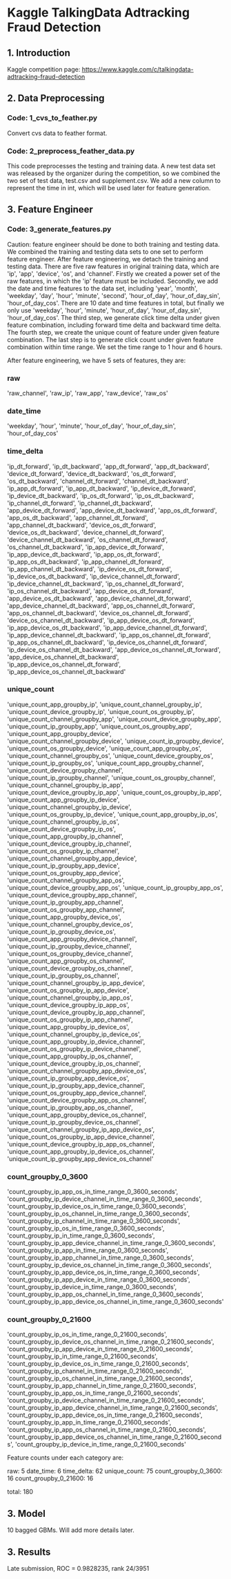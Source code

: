 # Kaggle TalkingData Adtracking Fraud Detection

## 1. Introduction
Kaggle competition page:
https://www.kaggle.com/c/talkingdata-adtracking-fraud-detection

## 2. Data Preprocessing
### Code: 1_cvs_to_feather.py
Convert cvs data to feather format.
### Code: 2_preprocess_feather_data.py
This code preprocesses the testing and training data. A new test data set was released by the organizer during the competition, so we combined the two set of test data, test.csv and supplement.csv. We add a new column to represent the time in int, which will be used later for feature generation. 

## 3. Feature Engineer
### Code: 3_generate_features.py
Caution: feature engineer should be done to both training and testing data. We combined the training and testing data sets to one set to perform feature engineer. After feature engineering, we detach the training and testing data. There are five raw features in original training data, which are 'ip', 'app', 'device', 'os', and 'channel'. Firstly we created a power set of the raw features, in which the 'ip' feature must be included. Secondly, we add the date and time features to the data set, including 'year', 'month', 'weekday', 'day', 'hour', 'minute', 'second', 'hour_of_day', 'hour_of_day_sin', 'hour_of_day_cos'. There are 10 date and time features in total, but finally we only use 'weekday', 'hour', 'minute', 'hour_of_day', 'hour_of_day_sin', 'hour_of_day_cos'. The third step, we generate click time delta under given feature combination, including forward time delta and backward time delta. The fourth step, we create the unique count of feature under given feature combination. The last step is to generate click count under given feature combination within time range. We set the time range to 1 hour and 6 hours.

After feature engineering, we have 5 sets of features, they are:

### raw
'raw_channel', 'raw_ip', 'raw_app', 'raw_device', 'raw_os'

### date_time
'weekday', 'hour', 'minute', 'hour_of_day', 'hour_of_day_sin', 'hour_of_day_cos'

### time_delta
'ip_dt_forward', 'ip_dt_backward', 'app_dt_forward', 'app_dt_backward', 'device_dt_forward', 'device_dt_backward', 'os_dt_forward', 'os_dt_backward', 'channel_dt_forward', 'channel_dt_backward', 'ip_app_dt_forward', 'ip_app_dt_backward', 'ip_device_dt_forward', 'ip_device_dt_backward', 'ip_os_dt_forward', 'ip_os_dt_backward', 'ip_channel_dt_forward', 'ip_channel_dt_backward', 'app_device_dt_forward', 'app_device_dt_backward', 'app_os_dt_forward', 'app_os_dt_backward', 'app_channel_dt_forward', 'app_channel_dt_backward', 'device_os_dt_forward', 'device_os_dt_backward', 'device_channel_dt_forward', 'device_channel_dt_backward', 'os_channel_dt_forward', 'os_channel_dt_backward', 'ip_app_device_dt_forward', 'ip_app_device_dt_backward', 'ip_app_os_dt_forward', 'ip_app_os_dt_backward', 'ip_app_channel_dt_forward', 'ip_app_channel_dt_backward', 'ip_device_os_dt_forward', 'ip_device_os_dt_backward', 'ip_device_channel_dt_forward', 'ip_device_channel_dt_backward', 'ip_os_channel_dt_forward', 'ip_os_channel_dt_backward', 'app_device_os_dt_forward', 'app_device_os_dt_backward', 'app_device_channel_dt_forward', 'app_device_channel_dt_backward', 'app_os_channel_dt_forward', 'app_os_channel_dt_backward', 'device_os_channel_dt_forward', 'device_os_channel_dt_backward', 'ip_app_device_os_dt_forward', 'ip_app_device_os_dt_backward', 'ip_app_device_channel_dt_forward', 'ip_app_device_channel_dt_backward', 'ip_app_os_channel_dt_forward', 'ip_app_os_channel_dt_backward', 'ip_device_os_channel_dt_forward', 'ip_device_os_channel_dt_backward', 'app_device_os_channel_dt_forward', 'app_device_os_channel_dt_backward', 'ip_app_device_os_channel_dt_forward', 'ip_app_device_os_channel_dt_backward'

### unique_count
'unique_count_app_groupby_ip', 'unique_count_channel_groupby_ip', 'unique_count_device_groupby_ip', 'unique_count_os_groupby_ip', 'unique_count_channel_groupby_app', 'unique_count_device_groupby_app', 'unique_count_ip_groupby_app', 'unique_count_os_groupby_app', 'unique_count_app_groupby_device', 'unique_count_channel_groupby_device', 'unique_count_ip_groupby_device', 'unique_count_os_groupby_device', 'unique_count_app_groupby_os', 'unique_count_channel_groupby_os', 'unique_count_device_groupby_os', 'unique_count_ip_groupby_os', 'unique_count_app_groupby_channel', 'unique_count_device_groupby_channel', 'unique_count_ip_groupby_channel', 'unique_count_os_groupby_channel', 'unique_count_channel_groupby_ip_app', 'unique_count_device_groupby_ip_app', 'unique_count_os_groupby_ip_app', 'unique_count_app_groupby_ip_device', 'unique_count_channel_groupby_ip_device', 'unique_count_os_groupby_ip_device', 'unique_count_app_groupby_ip_os', 'unique_count_channel_groupby_ip_os', 'unique_count_device_groupby_ip_os', 'unique_count_app_groupby_ip_channel', 'unique_count_device_groupby_ip_channel', 'unique_count_os_groupby_ip_channel', 'unique_count_channel_groupby_app_device', 'unique_count_ip_groupby_app_device', 'unique_count_os_groupby_app_device', 'unique_count_channel_groupby_app_os', 'unique_count_device_groupby_app_os', 'unique_count_ip_groupby_app_os', 'unique_count_device_groupby_app_channel', 'unique_count_ip_groupby_app_channel', 'unique_count_os_groupby_app_channel', 'unique_count_app_groupby_device_os', 'unique_count_channel_groupby_device_os', 'unique_count_ip_groupby_device_os', 'unique_count_app_groupby_device_channel', 'unique_count_ip_groupby_device_channel', 'unique_count_os_groupby_device_channel', 'unique_count_app_groupby_os_channel', 'unique_count_device_groupby_os_channel', 'unique_count_ip_groupby_os_channel', 'unique_count_channel_groupby_ip_app_device', 'unique_count_os_groupby_ip_app_device', 'unique_count_channel_groupby_ip_app_os', 'unique_count_device_groupby_ip_app_os', 'unique_count_device_groupby_ip_app_channel', 'unique_count_os_groupby_ip_app_channel', 'unique_count_app_groupby_ip_device_os', 'unique_count_channel_groupby_ip_device_os', 'unique_count_app_groupby_ip_device_channel', 'unique_count_os_groupby_ip_device_channel', 'unique_count_app_groupby_ip_os_channel', 'unique_count_device_groupby_ip_os_channel', 'unique_count_channel_groupby_app_device_os', 'unique_count_ip_groupby_app_device_os', 'unique_count_ip_groupby_app_device_channel', 'unique_count_os_groupby_app_device_channel', 'unique_count_device_groupby_app_os_channel', 'unique_count_ip_groupby_app_os_channel', 'unique_count_app_groupby_device_os_channel', 'unique_count_ip_groupby_device_os_channel', 'unique_count_channel_groupby_ip_app_device_os', 'unique_count_os_groupby_ip_app_device_channel', 'unique_count_device_groupby_ip_app_os_channel', 'unique_count_app_groupby_ip_device_os_channel', 'unique_count_ip_groupby_app_device_os_channel'

### count_groupby_0_3600
'count_groupby_ip_app_os_in_time_range_0_3600_seconds',
 'count_groupby_ip_device_channel_in_time_range_0_3600_seconds',
 'count_groupby_ip_device_os_in_time_range_0_3600_seconds',
 'count_groupby_ip_os_channel_in_time_range_0_3600_seconds',
 'count_groupby_ip_channel_in_time_range_0_3600_seconds',
 'count_groupby_ip_os_in_time_range_0_3600_seconds',
 'count_groupby_ip_in_time_range_0_3600_seconds',
 'count_groupby_ip_app_device_channel_in_time_range_0_3600_seconds',
 'count_groupby_ip_app_in_time_range_0_3600_seconds',
 'count_groupby_ip_app_channel_in_time_range_0_3600_seconds',
 'count_groupby_ip_device_os_channel_in_time_range_0_3600_seconds',
 'count_groupby_ip_app_device_os_in_time_range_0_3600_seconds',
 'count_groupby_ip_app_device_in_time_range_0_3600_seconds',
 'count_groupby_ip_device_in_time_range_0_3600_seconds',
 'count_groupby_ip_app_os_channel_in_time_range_0_3600_seconds',
 'count_groupby_ip_app_device_os_channel_in_time_range_0_3600_seconds'
 
 ### count_groupby_0_21600
 'count_groupby_ip_os_in_time_range_0_21600_seconds',
 'count_groupby_ip_device_os_channel_in_time_range_0_21600_seconds',
 'count_groupby_ip_app_device_in_time_range_0_21600_seconds',
 'count_groupby_ip_in_time_range_0_21600_seconds',
 'count_groupby_ip_device_os_in_time_range_0_21600_seconds',
 'count_groupby_ip_channel_in_time_range_0_21600_seconds',
 'count_groupby_ip_os_channel_in_time_range_0_21600_seconds',
 'count_groupby_ip_app_channel_in_time_range_0_21600_seconds',
 'count_groupby_ip_app_os_in_time_range_0_21600_seconds',
 'count_groupby_ip_device_channel_in_time_range_0_21600_seconds',
 'count_groupby_ip_app_device_channel_in_time_range_0_21600_seconds',
 'count_groupby_ip_app_device_os_in_time_range_0_21600_seconds',
 'count_groupby_ip_app_in_time_range_0_21600_seconds',
 'count_groupby_ip_app_os_channel_in_time_range_0_21600_seconds',
 'count_groupby_ip_app_device_os_channel_in_time_range_0_21600_seconds',
 'count_groupby_ip_device_in_time_range_0_21600_seconds'
 
Feature counts under each category are:

raw: 5
date_time: 6
time_delta: 62
unique_count: 75
count_groupby_0_3600: 16
count_groupby_0_21600: 16

total: 180

## 3. Model
10 bagged GBMs. Will add more details later.

## 3. Results
Late submission, ROC = 0.9828235, rank 24/3951
